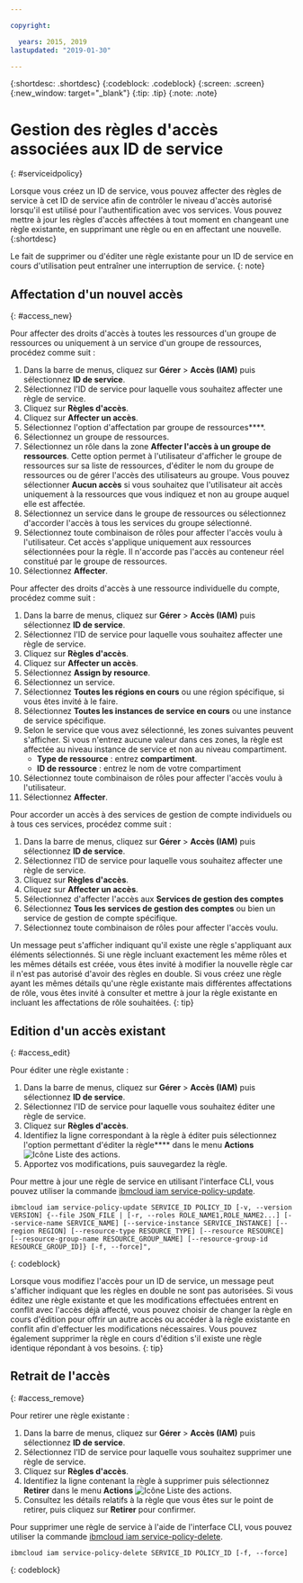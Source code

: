 ```yaml
---

copyright:

  years: 2015, 2019
lastupdated: "2019-01-30"

---
```


{:shortdesc: .shortdesc}
{:codeblock: .codeblock}
{:screen: .screen}
{:new_window: target="_blank"}
{:tip: .tip}
{:note: .note}

# Gestion des règles d'accès associées aux ID de service
{: #serviceidpolicy}

Lorsque vous créez un ID de service, vous pouvez affecter des règles de service à cet ID de service afin de contrôler le niveau d'accès autorisé lorsqu'il est utilisé pour l'authentification avec vos services. Vous pouvez mettre à jour les règles d'accès affectées à tout moment en changeant une règle existante, en supprimant une règle ou en en affectant une nouvelle.
{:shortdesc}

Le fait de supprimer ou d'éditer une règle existante pour un ID de service en cours d'utilisation peut entraîner une interruption de service.
{: note}

## Affectation d'un nouvel accès
{: #access_new}

Pour affecter des droits d'accès à toutes les ressources d'un groupe de ressources ou uniquement à un service d'un groupe de ressources, procédez comme suit :

1. Dans la barre de menus, cliquez sur **Gérer** &gt; **Accès (IAM)** puis sélectionnez **ID de service**.
2. Sélectionnez l'ID de service pour laquelle vous souhaitez affecter une règle de service.
3. Cliquez sur **Règles d'accès**.
4. Cliquez sur **Affecter un accès**.
5. Sélectionnez l'option d'affectation par groupe de ressources****.
6. Sélectionnez un groupe de ressources.
7. Sélectionnez un rôle dans la zone **Affecter l'accès à un groupe de ressources**. Cette option permet à l'utilisateur d'afficher le groupe de ressources sur sa liste de ressources, d'éditer le nom du groupe de ressources ou de gérer l'accès des utilisateurs au groupe. Vous pouvez sélectionner **Aucun accès** si vous souhaitez que l'utilisateur ait accès uniquement à la ressources que vous indiquez et non au groupe auquel elle est affectée.
8. Sélectionnez un service dans le groupe de ressources ou sélectionnez d'accorder l'accès à tous les services du groupe sélectionné.
9. Sélectionnez toute combinaison de rôles pour affecter l'accès voulu à l'utilisateur. Cet accès s'applique uniquement aux ressources sélectionnées pour la règle. Il n'accorde pas l'accès au conteneur réel constitué par le groupe de ressources.
10. Sélectionnez **Affecter**.

Pour affecter des droits d'accès à une ressource individuelle du compte, procédez comme suit :

1. Dans la barre de menus, cliquez sur **Gérer** &gt; **Accès (IAM)** puis sélectionnez **ID de service**.
2. Sélectionnez l'ID de service pour laquelle vous souhaitez affecter une règle de service.
3. Cliquez sur **Règles d'accès**.
4. Cliquez sur **Affecter un accès**.
5. Sélectionnez **Assign by resource**.
6. Sélectionnez un service.
7. Sélectionnez **Toutes les régions en cours** ou une région spécifique, si vous êtes invité à le faire.
8. Sélectionnez **Toutes les instances de service en cours** ou une instance de service spécifique.
9. Selon le service que vous avez sélectionné, les zones suivantes peuvent s'afficher. Si vous n'entrez aucune valeur dans ces zones, la règle est affectée au niveau instance de service et non au niveau compartiment.
    * **Type de ressource** : entrez **compartiment**.
    * **ID de ressource** : entrez le nom de votre compartiment
10. Sélectionnez toute combinaison de rôles pour affecter l'accès voulu à l'utilisateur.
11. Sélectionnez **Affecter**.

Pour accorder un accès à des services de gestion de compte individuels ou à tous ces services, procédez comme suit :

1. Dans la barre de menus, cliquez sur **Gérer** &gt; **Accès (IAM)** puis sélectionnez **ID de service**.
2. Sélectionnez l'ID de service pour laquelle vous souhaitez affecter une règle de service.
3. Cliquez sur **Règles d'accès**.
4. Cliquez sur **Affecter un accès**.
5. Sélectionnez d'affecter l'accès aux **Services de gestion des comptes**
6. Sélectionnez **Tous les services de gestion des comptes** ou bien un service de gestion de compte spécifique.
7. Sélectionnez toute combinaison de rôles pour affecter l'accès voulu.

Un message peut s'afficher indiquant qu'il existe une règle s'appliquant aux éléments sélectionnés. Si une règle incluant exactement les même rôles et les mêmes détails est créée, vous êtes invité à modifier la nouvelle règle car il n'est pas autorisé d'avoir des règles en double. Si vous créez une règle ayant les mêmes détails qu'une règle existante mais différentes affectations de rôle, vous êtes invité à consulter et mettre à jour la règle existante en incluant les affectations de rôle souhaitées.
{: tip}

## Edition d'un accès existant
{: #access_edit}

Pour éditer une règle existante :

1. Dans la barre de menus, cliquez sur **Gérer** &gt; **Accès (IAM)** puis sélectionnez **ID de service**.
2. Sélectionnez l'ID de service pour laquelle vous souhaitez éditer une règle de service.
3. Cliquez sur **Règles d'accès**.
4. Identifiez la ligne correspondant à la règle à éditer puis sélectionnez l'option permettant d'éditer la règle**** dans le menu **Actions** ![Icône Liste des actions](../icons/action-menu-icon.svg).
5. Apportez vos modifications, puis sauvegardez la règle.

Pour mettre à jour une règle de service en utilisant l'interface CLI, vous pouvez utiliser la commande [ibmcloud iam service-policy-update](/docs/cli/reference/ibmcloud?topic=cloud-cli-ibmcloud_iam_user_policy_update#ibmcloud_iam_service_policy_update).
```
ibmcloud iam service-policy-update SERVICE_ID POLICY_ID [-v, --version VERSION] {--file JSON_FILE | [-r, --roles ROLE_NAME1,ROLE_NAME2...] [--service-name SERVICE_NAME] [--service-instance SERVICE_INSTANCE] [--region REGION] [--resource-type RESOURCE_TYPE] [--resource RESOURCE] [--resource-group-name RESOURCE_GROUP_NAME] [--resource-group-id RESOURCE_GROUP_ID]} [-f, --force]",
```
{: codeblock}

Lorsque vous modifiez l'accès pour un ID de service, un message peut s'afficher indiquant que les règles en double ne sont pas autorisées. Si vous éditez une règle existante et que les modifications effectuées entrent en conflit avec l'accès déjà affecté, vous pouvez choisir de changer la règle en cours d'édition pour offrir un autre accès ou accéder à la règle existante en conflit afin d'effectuer les modifications nécessaires. Vous pouvez également supprimer la règle en cours d'édition s'il existe une règle identique répondant à vos besoins.
{: tip}

## Retrait de l'accès
{: #access_remove}

Pour retirer une règle existante :

1. Dans la barre de menus, cliquez sur **Gérer** &gt; **Accès (IAM)** puis sélectionnez **ID de service**.
2. Sélectionnez l'ID de service pour laquelle vous souhaitez supprimer une règle de service.
3. Cliquez sur **Règles d'accès**. 
4. Identifiez la ligne contenant la règle à supprimer puis sélectionnez **Retirer** dans le menu **Actions** ![Icône Liste des actions](../icons/action-menu-icon.svg).
5. Consultez les détails relatifs à la règle que vous êtes sur le point de retirer, puis cliquez sur **Retirer** pour confirmer.

Pour supprimer une règle de service à l'aide de l'interface CLI, vous pouvez utiliser la commande [ibmcloud iam service-policy-delete](/docs/cli/reference/ibmcloud?topic=cloud-cli-ibmcloud_iam_user_policy_update#ibmcloud_iam_service_policy_delete).
```
ibmcloud iam service-policy-delete SERVICE_ID POLICY_ID [-f, --force]
```
{: codeblock}
